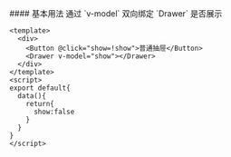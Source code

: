
<cn>
#### 基本用法
通过 `v-model` 双向绑定 `Drawer` 是否展示
</cn>

```tpl
<template>
  <div>
    <Button @click="show=!show">普通抽屉</Button>
    <Drawer v-model="show"></Drawer>
  </div>
</template>
<script>
export default{
  data(){
    return{
      show:false
    }
  }
}
</script>
```